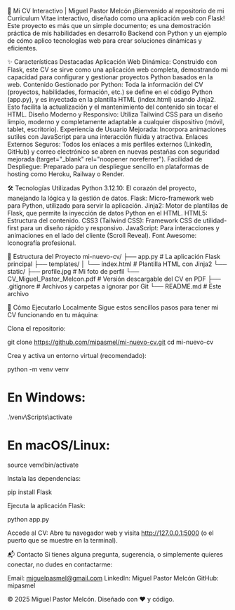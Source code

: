 🚀 Mi CV Interactivo | Miguel Pastor Melcón
¡Bienvenido al repositorio de mi Curriculum Vitae interactivo, diseñado como una aplicación web con Flask! Este proyecto es más que un simple documento; es una demostración práctica de mis habilidades en desarrollo Backend con Python y un ejemplo de cómo aplico tecnologías web para crear soluciones dinámicas y eficientes.

✨ Características Destacadas
Aplicación Web Dinámica: Construido con Flask, este CV se sirve como una aplicación web completa, demostrando mi capacidad para configurar y gestionar proyectos Python basados en la web.
Contenido Gestionado por Python: Toda la información del CV (proyectos, habilidades, formación, etc.) se define en el código Python (app.py), y es inyectada en la plantilla HTML (index.html) usando Jinja2. Esto facilita la actualización y el mantenimiento del contenido sin tocar el HTML.
Diseño Moderno y Responsivo: Utiliza Tailwind CSS para un diseño limpio, moderno y completamente adaptable a cualquier dispositivo (móvil, tablet, escritorio).
Experiencia de Usuario Mejorada: Incorpora animaciones sutiles con JavaScript para una interacción fluida y atractiva.
Enlaces Externos Seguros: Todos los enlaces a mis perfiles externos (LinkedIn, GitHub) y correo electrónico se abren en nuevas pestañas con seguridad mejorada (target="_blank" rel="noopener noreferrer").
Facilidad de Despliegue: Preparado para un despliegue sencillo en plataformas de hosting como Heroku, Railway o Render.

🛠️ Tecnologías Utilizadas
Python 3.12.10: El corazón del proyecto, manejando la lógica y la gestión de datos.
Flask: Micro-framework web para Python, utilizado para servir la aplicación.
Jinja2: Motor de plantillas de Flask, que permite la inyección de datos Python en el HTML.
HTML5: Estructura del contenido.
CSS3 (Tailwind CSS): Framework CSS de utilidad-first para un diseño rápido y responsivo.
JavaScript: Para interacciones y animaciones en el lado del cliente (Scroll Reveal).
Font Awesome: Iconografía profesional.

📂 Estructura del Proyecto
mi-nuevo-cv/
├── app.py                  # La aplicación Flask principal
├── templates/
│   └── index.html          # Plantilla HTML con Jinja2
└── static/
    ├── profile.jpg         # Mi foto de perfil
    └── CV_Miguel_Pastor_Melcon.pdf # Versión descargable del CV en PDF
├── .gitignore              # Archivos y carpetas a ignorar por Git
└── README.md               # Este archivo

🚀 Cómo Ejecutarlo Localmente
Sigue estos sencillos pasos para tener mi CV funcionando en tu máquina:

Clona el repositorio:

git clone https://github.com/mipasmel/mi-nuevo-cv.git
cd mi-nuevo-cv

Crea y activa un entorno virtual (recomendado):

python -m venv venv
# En Windows:
.\venv\Scripts\activate
# En macOS/Linux:
source venv/bin/activate

Instala las dependencias:

pip install Flask

Ejecuta la aplicación Flask:

python app.py

Accede al CV:
Abre tu navegador web y visita http://127.0.0.1:5000 (o el puerto que se muestre en la terminal).

📬 Contacto
Si tienes alguna pregunta, sugerencia, o simplemente quieres conectar, no dudes en contactarme:

Email: miguelpasmel@gmail.com
LinkedIn: Miguel Pastor Melcón
GitHub: mipasmel

© 2025 Miguel Pastor Melcón. Diseñado con ❤️ y código.
